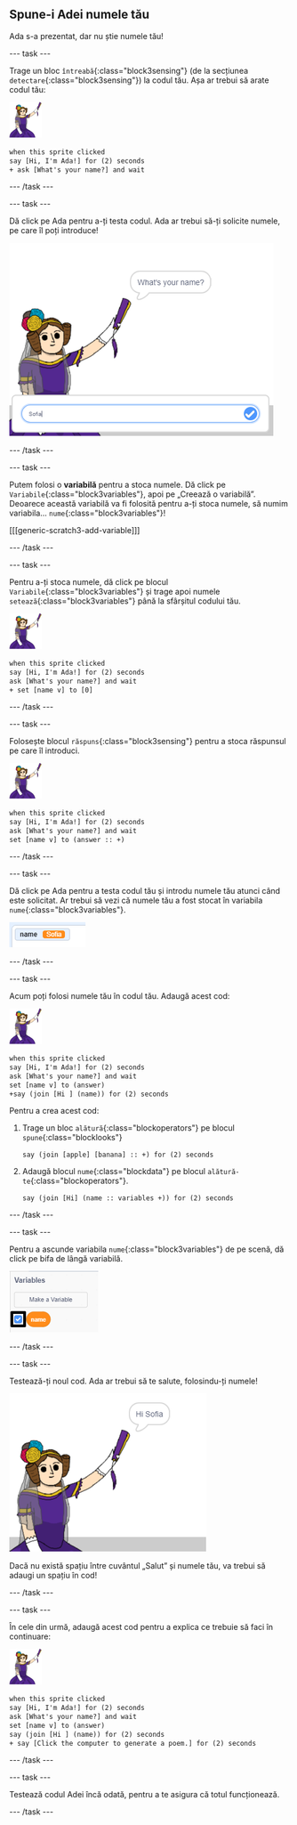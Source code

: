 ## Spune-i Adei numele tău

Ada s-a prezentat, dar nu știe numele tău!

\--- task \---

Trage un bloc `întreabă`{:class="block3sensing"} (de la secțiunea `detectare`{:class="block3sensing"}) la codul tău. Așa ar trebui să arate codul tău:

![personajul Ada](images/ada-sprite.png)

```blocks3
when this sprite clicked
say [Hi, I'm Ada!] for (2) seconds
+ ask [What's your name?] and wait
```

\--- /task \---

\--- task \---

Dă click pe Ada pentru a-ți testa codul. Ada ar trebui să-ți solicite numele, pe care îl poți introduce!

![personajul Ada care întreabă numele tău](images/poetry-input.png)

\--- /task \---

\--- task \---

Putem folosi o **variabilă** pentru a stoca numele. Dă click pe `Variabile`{:class="block3variables"}, apoi pe „Creează o variabilă”. Deoarece această variabilă va fi folosită pentru a-ți stoca numele, să numim variabila... `nume`{:class="block3variables"}!

[[[generic-scratch3-add-variable]]]

\--- /task \---

\--- task \---

Pentru a-ți stoca numele, dă click pe blocul `Variabile`{:class="block3variables"} și trage apoi numele `setează`{:class="block3variables"} până la sfârșitul codului tău.

![personajul Ada](images/ada-sprite.png)

```blocks3
when this sprite clicked
say [Hi, I'm Ada!] for (2) seconds
ask [What's your name?] and wait
+ set [name v] to [0]
```

\--- /task \---

\--- task \---

Folosește blocul `răspuns`{:class="block3sensing"} pentru a stoca răspunsul pe care îl introduci.

![personajul Ada](images/ada-sprite.png)

```blocks3
when this sprite clicked
say [Hi, I'm Ada!] for (2) seconds
ask [What's your name?] and wait
set [name v] to (answer :: +)
```

\--- /task \---

\--- task \---

Dă click pe Ada pentru a testa codul tău și introdu numele tău atunci când este solicitat. Ar trebui să vezi că numele tău a fost stocat în variabila `nume`{:class="block3variables"}.

![captură de ecran](images/poetry-name-test.png)

\--- /task \---

\--- task \---

Acum poți folosi numele tău în codul tău. Adaugă acest cod:

![personajul Ada](images/ada-sprite.png)

```blocks3
when this sprite clicked
say [Hi, I'm Ada!] for (2) seconds
ask [What's your name?] and wait
set [name v] to (answer)
+say (join [Hi ] (name)) for (2) seconds 
```

Pentru a crea acest cod:

1. Trage un bloc `alătură`{:class="blockoperators"} pe blocul `spune`{:class="blocklooks"}
    
    ```blocks3
    say (join [apple] [banana] :: +) for (2) seconds
    ```

2. Adaugă blocul `nume`{:class="blockdata"} pe blocul `alătură-te`{:class="blockoperators"}.
    
    ```blocks3
    say (join [Hi] (name :: variables +)) for (2) seconds
    ```

\--- /task \---

\--- task \---

Pentru a ascunde variabila `nume`{:class="block3variables"} de pe scenă, dă click pe bifa de lângă variabilă.

![bifa de lângă numele variabilei](images/poetry-tick-annotated.png)

\--- /task \---

\--- task \---

Testează-ți noul cod. Ada ar trebui să te salute, folosindu-ți numele!

![captură de ecran](images/poetry-name-test2.png)

Dacă nu există spațiu între cuvântul „Salut” și numele tău, va trebui să adaugi un spațiu în cod!

\--- /task \---

\--- task \---

În cele din urmă, adaugă acest cod pentru a explica ce trebuie să faci în continuare:

![personajul Ada](images/ada-sprite.png)

```blocks3
when this sprite clicked
say [Hi, I'm Ada!] for (2) seconds
ask [What's your name?] and wait
set [name v] to (answer)
say (join [Hi ] (name)) for (2) seconds 
+ say [Click the computer to generate a poem.] for (2) seconds 
```

\--- /task \---

\--- task \---

Testează codul Adei încă odată, pentru a te asigura că totul funcționează.

\--- /task \---